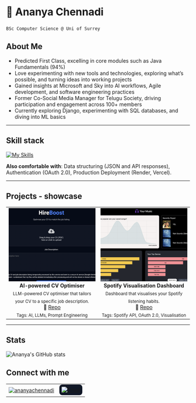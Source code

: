 # 🐐 Ananya Chennadi

`BSc Computer Science @ Uni of Surrey`

## About Me
- Predicted First Class, excelling in core modules such as Java Fundamentals (94%)
- Love experimenting with new tools and technologies, exploring what’s possible, and turning ideas into working projects
- Gained insights at Microsoft and Sky into AI workflows, Agile development, and software engineering practices
- Former Co-Social Media Manager for Telugu Society, driving participation and engagement across 100+ members
- Currently exploring Django, experimenting with SQL databases, and diving into ML basics

---

## Skill stack
[![My Skills](https://skillicons.dev/icons?i=python,java,typescript,javascript,react,flask,tailwind,vercel,git,github&theme=light)](https://skillicons.dev)

**Also comfortable with**: Data structuring (JSON and API responses), Authentication (OAuth 2.0), Production Deployment (Render, Vercel).


---

## Projects - showcase

<table>
  <tr>
    <td align="center" width="33%">
      <a href="https://github.com/ananyachennadi/hire-boost.git">
        <img src="images/hireboost.png"
             alt="CV Optimiser AI Project"
             style="width:100%; height:200px; object-fit:cover;"/>
      </a>
      <br/>
      <b>AI-powered CV Optimiser</b><br/>
      <sub>LLM-powered CV optimiser that tailors your CV to a specific job description. </sub><br/>
      🔗 <a href="https://github.com/ananyachennadi/hire-boost.git">Repo</a>
      <br/>
      <sub>Tags: AI, LLMs, Prompt Engineering</sub>
    </td>
    <td align="center" width="33%">
      <a href="https://github.com/ananyachennadi/spotify-insights.git">
        <img src="images/spotify-dashboard.png"
             alt="Spotify Insights"
             style="width:100%; height:200px; object-fit:cover;"/>
      </a>
      <br/>
      <b>Spotify Visualisation Dashboard</b><br/>
      <sub>Dashboard that visualises your Spotify listening habits.</sub><br/>
      🔗 <a href="https://github.com/ananyachennadi/spotify-insights.git">Repo</a>
      <br/>
      <sub>Tags: Spotify API, OAuth 2.0, Visualisation</sub>
    </td>
      </tr>
</table>

---

## Stats
![Ananya's GitHub stats](https://github-readme-stats.vercel.app/api?username=ananyachennadi&show_icons=true&theme=tokyonight&show_icons=true)

## Connect with me

<table>
  <tr>
    <td>
      <a href="https://linkedin.com/in/ananyachennadi" target="blank"><img align="center" src="https://raw.githubusercontent.com/rahuldkjain/github-profile-readme-generator/master/src/images/icons/Social/linked-in-alt.svg" alt="ananyachennadi" height="30" width="40" /></a>
    </td>
    <td>
      <a href="mailto:ananyachennadi2@gmail.com">
        <img src="https://img.icons8.com/ios-filled/50/ffffff/new-post.png" 
             alt="Email" height="35" style="background-color:#111827; padding:6px; border-radius:8px;"/>
      </a>
    </td>
  </tr>
</table>


